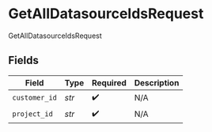 # GetAllDatasourceIdsRequest

GetAllDatasourceIdsRequest


## Fields

| Field              | Type               | Required           | Description        |
| ------------------ | ------------------ | ------------------ | ------------------ |
| `customer_id`      | *str*              | :heavy_check_mark: | N/A                |
| `project_id`       | *str*              | :heavy_check_mark: | N/A                |